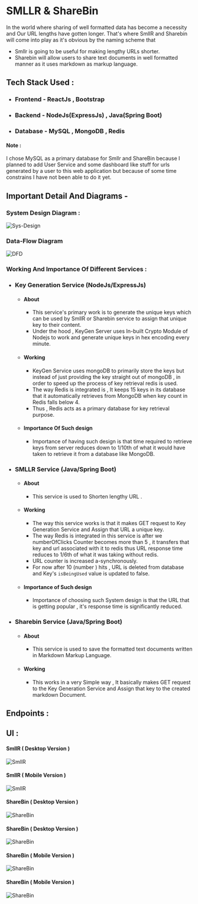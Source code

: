 # SMLLR & ShareBin
In the world where sharing of well formatted data has become a necessity and Our URL lengths have gotten longer.
That's where SmllR and Sharebin will come into play as it's obvious by the naming scheme that

- Smllr is going to be useful for making lengthy URLs shorter. 
- Sharebin will allow users to share text documents in well formatted manner as it uses markdown as markup language.


## Tech Stack Used :

- ### Frontend - ReactJs , Bootstrap 
- ### Backend - NodeJs(ExpressJs) , Java(Spring Boot)
- ### Database - MySQL , MongoDB , Redis  


#### Note : 
I chose MySQL as a primary database for Smllr and ShareBin because I planned to add User Service and some dashboard like stuff for urls generated by a user 
to this web application but because of some time constrains I have not been able to do it yet.


## Important Detail And Diagrams -

### System Design Diagram :
![Sys-Design](./OtherStuff/SystemDesign.jpeg)

### Data-Flow Diagram
![DFD](./OtherStuff/DFD-SMllr.jpeg)


### Working And Importance Of Different Services :

- ### Key Generation Service (NodeJs/ExpressJs)
  - #### About 
      - This service's primary work is to generate the unique keys which can be used by SmllR or Sharebin service to assign that unique key to their content.
      - Under the hood , KeyGen Server uses In-built Crypto Module of Nodejs to work and generate unique keys in hex encoding every minute.
  - #### Working
     - KeyGen Service uses mongoDB to primarily store the keys but instead of just providing the key straight out of mongoDB , in order to speed up the process of key retrieval redis is used.
     - The way Redis is integrated is , It keeps 15 keys in its database that it automatically retrieves from MongoDB when key count in Redis falls below 4.
     - Thus , Redis acts as a primary database for key retrieval purpose.
  - #### Importance Of Such design
     - Importance of having such design is that time required to retrieve keys from server reduces down to 1/10th of what it would have taken to retrieve it from a database like MongoDB.
     
- ### SMLLR Service (Java/Spring Boot)
  - #### About
    - This service is used to Shorten lengthy URL .
  - #### Working
    - The way this service works is that it makes GET request to Key Generation Service and Assign that URL a unique key.
    - The way Redis is integrated in this service is after we numberOfClicks Counter becomes more than 5 , it transfers that key and url associated with it to redis thus URL response time reduces to 1/6th of what it was taking without redis.
    - URL counter is increased a-synchronously.
    - For now after 10 (number ) hits , URL is deleted from database and Key's `isBeingUsed` value is updated to false.
  - #### Importance of Such design 
    - Importance of choosing such System design is that the URL that is getting popular , it's response time is significantly reduced.
- ### Sharebin Service (Java/Spring Boot)
  - #### About
    - This service is used to save the formatted text documents written in Markdown Markup Language.
  - #### Working
    - This works in a very Simple way , It basically makes GET request to the Key Generation Service and Assign that key to the created markdown Document.
## Endpoints :



## UI :


#### SmllR ( Desktop Version )
![SmllR](./OtherStuff/SmllR1.png)


#### SmllR ( Mobile Version )
![SmllR](./OtherStuff/SmllR2.png)



#### ShareBin ( Desktop Version )
![ShareBin](./OtherStuff/ShareBin1.png)



#### ShareBin ( Desktop Version )
![ShareBin](./OtherStuff/ShareBin2.png)


#### ShareBin ( Mobile Version )
![ShareBin](./OtherStuff/ShareBin2.2.png)


#### ShareBin ( Mobile Version )
![ShareBin](./OtherStuff/ShareBin1.1.png)



